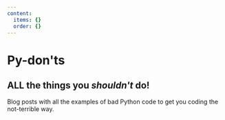 ```yaml
---
content:
  items: {}
  order: {}
---
```


# Py-don'ts

## ALL the things you _shouldn't_ do!

Blog posts with all the examples of bad Python code to get you coding the not-terrible way.